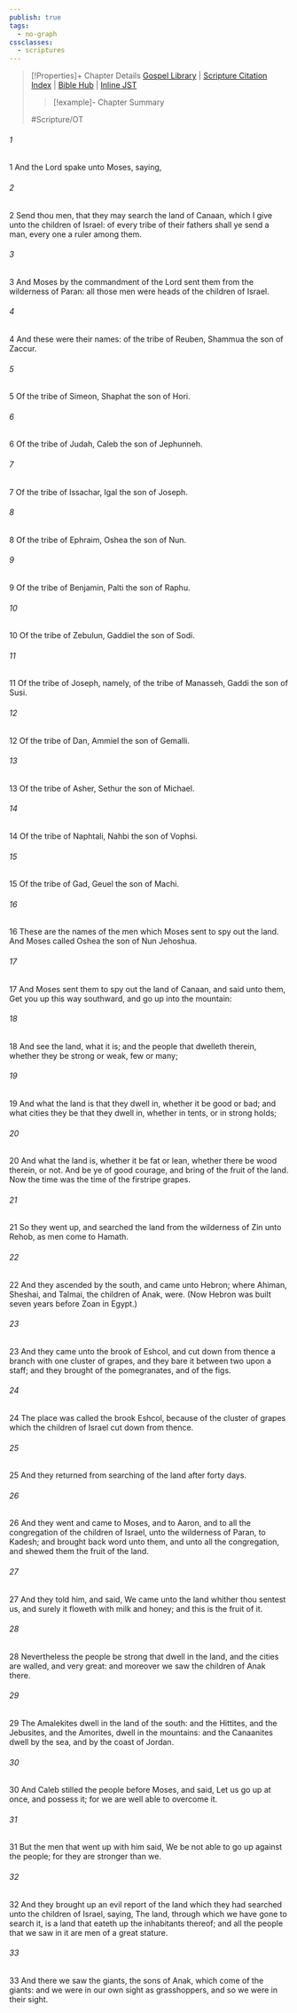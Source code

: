 ```yaml
---
publish: true
tags:
  - no-graph
cssclasses:
  - scriptures
---
```

>[!Properties]+ Chapter Details
>[Gospel Library](https://churchofjesuschrist.org/study/scriptures/ot/num/13?lang=eng)    |    [Scripture Citation Index](https://scriptures.byu.edu/#0680d::c0680d)    |    [Bible Hub](https://biblehub.com/numbers/13.htm)    |    [Inline JST](https://scripturetoolbox.com/html/ic/Numbers/13.html)
>>[!example]- Chapter Summary
>> 
> 
>
>#Scripture/OT
###### 1
1 And the Lord spake unto Moses, saying,
###### 2
2 Send thou men, that they may search the land of Canaan, which I give unto the children of Israel: of every tribe of their fathers shall ye send a man, every one a ruler among them.
###### 3
3 And Moses by the commandment of the Lord sent them from the wilderness of Paran: all those men were heads of the children of Israel.
###### 4
4 And these were their names: of the tribe of Reuben, Shammua the son of Zaccur.
###### 5
5 Of the tribe of Simeon, Shaphat the son of Hori.
###### 6
6 Of the tribe of Judah, Caleb the son of Jephunneh.
###### 7
7 Of the tribe of Issachar, Igal the son of Joseph.
###### 8
8 Of the tribe of Ephraim, Oshea the son of Nun.
###### 9
9 Of the tribe of Benjamin, Palti the son of Raphu.
###### 10
10 Of the tribe of Zebulun, Gaddiel the son of Sodi.
###### 11
11 Of the tribe of Joseph, namely, of the tribe of Manasseh, Gaddi the son of Susi.
###### 12
12 Of the tribe of Dan, Ammiel the son of Gemalli.
###### 13
13 Of the tribe of Asher, Sethur the son of Michael.
###### 14
14 Of the tribe of Naphtali, Nahbi the son of Vophsi.
###### 15
15 Of the tribe of Gad, Geuel the son of Machi.
###### 16
16 These are the names of the men which Moses sent to spy out the land. And Moses called Oshea the son of Nun Jehoshua.
###### 17
17 And Moses sent them to spy out the land of Canaan, and said unto them, Get you up this way southward, and go up into the mountain:
###### 18
18 And see the land, what it is; and the people that dwelleth therein, whether they be strong or weak, few or many;
###### 19
19 And what the land is that they dwell in, whether it be good or bad; and what cities they be that they dwell in, whether in tents, or in strong holds;
###### 20
20 And what the land is, whether it be fat or lean, whether there be wood therein, or not. And be ye of good courage, and bring of the fruit of the land. Now the time was the time of the firstripe grapes.
###### 21
21 So they went up, and searched the land from the wilderness of Zin unto Rehob, as men come to Hamath.
###### 22
22 And they ascended by the south, and came unto Hebron; where Ahiman, Sheshai, and Talmai, the children of Anak, were. (Now Hebron was built seven years before Zoan in Egypt.)
###### 23
23 And they came unto the brook of Eshcol, and cut down from thence a branch with one cluster of grapes, and they bare it between two upon a staff; and they brought of the pomegranates, and of the figs.
###### 24
24 The place was called the brook Eshcol, because of the cluster of grapes which the children of Israel cut down from thence.
###### 25
25 And they returned from searching of the land after forty days.
###### 26
26 And they went and came to Moses, and to Aaron, and to all the congregation of the children of Israel, unto the wilderness of Paran, to Kadesh; and brought back word unto them, and unto all the congregation, and shewed them the fruit of the land.
###### 27
27 And they told him, and said, We came unto the land whither thou sentest us, and surely it floweth with milk and honey; and this is the fruit of it.
###### 28
28 Nevertheless the people be strong that dwell in the land, and the cities are walled, and very great: and moreover we saw the children of Anak there.
###### 29
29 The Amalekites dwell in the land of the south: and the Hittites, and the Jebusites, and the Amorites, dwell in the mountains: and the Canaanites dwell by the sea, and by the coast of Jordan.
###### 30
30 And Caleb stilled the people before Moses, and said, Let us go up at once, and possess it; for we are well able to overcome it.
###### 31
31 But the men that went up with him said, We be not able to go up against the people; for they are stronger than we.
###### 32
32 And they brought up an evil report of the land which they had searched unto the children of Israel, saying, The land, through which we have gone to search it, is a land that eateth up the inhabitants thereof; and all the people that we saw in it are men of a great stature.
###### 33
33 And there we saw the giants, the sons of Anak, which come of the giants: and we were in our own sight as grasshoppers, and so we were in their sight.
